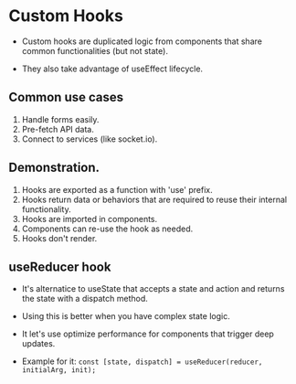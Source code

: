 # Custom Hooks

* Custom hooks are duplicated logic from components that share common functionalities (but not state).

* They also take advantage of useEffect lifecycle.


## Common use cases

1. Handle forms easily.
2. Pre-fetch API data.
3. Connect to services (like socket.io).

## Demonstration.

1. Hooks are exported as a function with 'use' prefix.
2. Hooks return data or behaviors that are required to reuse their internal functionality.
3. Hooks are imported in components.
4. Components can re-use the hook as needed.
5. Hooks don't render.

## useReducer hook

* It's alternatice to useState that accepts a state and action and returns the state with a dispatch method.

* Using this is better when you have complex state logic.

* It let's use optimize performance for components that trigger deep updates.

* Example for it: `const [state, dispatch] = useReducer(reducer, initialArg, init);`